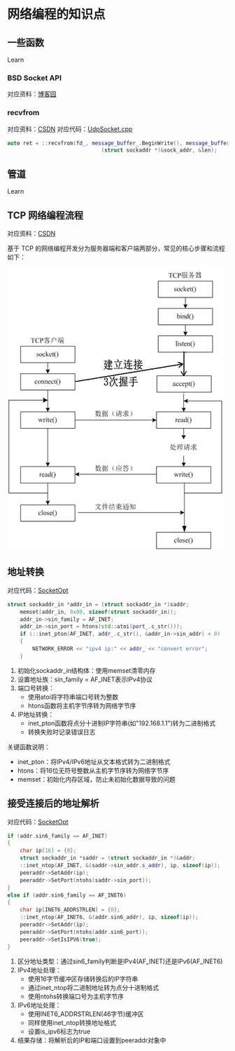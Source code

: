# 网络编程的知识点

## 一些函数

Learn

### BSD Socket API

对应资料：[博客园](https://www.cnblogs.com/god-of-death/p/7152387.html)

### recvfrom

对应资料：[CSDN](https://blog.csdn.net/weixin_43844521/article/details/133659725)
对应代码：[UdpSocket.cpp](../../src/network/net/UdpSocket.cpp#L36)
```cpp
auto ret = ::recvfrom(fd_, message_buffer_.BeginWrite(), message_buffer_size_, 0,
                              (struct sockaddr *)&sock_addr, &len);
```

## 管道
Learn

## TCP 网络编程流程
对应资料：[CSDN](https://blog.csdn.net/tennysonsky/article/details/45621341)

基于 TCP 的网络编程开发分为服务器端和客户端两部分，常见的核心步骤和流程如下：

![](1.png)

## 地址转换

对应代码：[SocketOpt](../../src/network/base/InetAddress.cpp#L92)
```cpp
struct sockaddr_in *addr_in = (struct sockaddr_in *)saddr;
    memset(addr_in, 0x00, sizeof(struct sockaddr_in));
    addr_in->sin_family = AF_INET;
    addr_in->sin_port = htons(std::atoi(port_.c_str()));
    if (::inet_pton(AF_INET, addr_.c_str(), &addr_in->sin_addr) < 0)
    {
        NETWORK_ERROR << "ipv4 ip:" << addr_ << "convert error";
    }
```

1. 初始化sockaddr_in结构体：使用memset清零内存
2. 设置地址族：sin_family = AF_INET表示IPv4协议
3. 端口号转换：
   - 使用atoi将字符串端口号转为整数
   - htons函数将主机字节序转为网络字节序
4. IP地址转换：
   - inet_pton函数将点分十进制IP字符串(如"192.168.1.1")转为二进制格式
   - 转换失败时记录错误日志

关键函数说明：
- inet_pton：将IPv4/IPv6地址从文本格式转为二进制格式
- htons：将16位无符号整数从主机字节序转为网络字节序
- memset：初始化内存区域，防止未初始化数据导致的问题

## 接受连接后的地址解析

对应代码：[SocketOpt](../../src/network/base/SocketOpt.cpp#L66)
```cpp
if (addr.sin6_family == AF_INET)
{
    char ip[16] = {0};
    struct sockaddr_in *saddr = (struct sockaddr_in *)&addr;
    ::inet_ntop(AF_INET, &(saddr->sin_addr.s_addr), ip, sizeof(ip));
    peeraddr->SetAddr(ip);
    peeraddr->SetPort(ntohs(saddr->sin_port));
}
else if (addr.sin6_family == AF_INET6)
{
    char ip[INET6_ADDRSTRLEN] = {0};
    ::inet_ntop(AF_INET6, &(addr.sin6_addr), ip, sizeof(ip));
    peeraddr->SetAddr(ip);
    peeraddr->SetPort(ntohs(addr.sin6_port));
    peeraddr->SetIsIPV6(true);
}
```

1. 区分地址类型：通过sin6_family判断是IPv4(AF_INET)还是IPv6(AF_INET6)
2. IPv4地址处理：
   - 使用16字节缓冲区存储转换后的IP字符串
   - 通过inet_ntop将二进制地址转为点分十进制格式
   - 使用ntohs转换端口号为主机字节序
3. IPv6地址处理：
   - 使用INET6_ADDRSTRLEN(46字节)缓冲区
   - 同样使用inet_ntop转换地址格式
   - 设置is_ipv6标志为true
4. 结果存储：将解析后的IP和端口设置到peeraddr对象中

